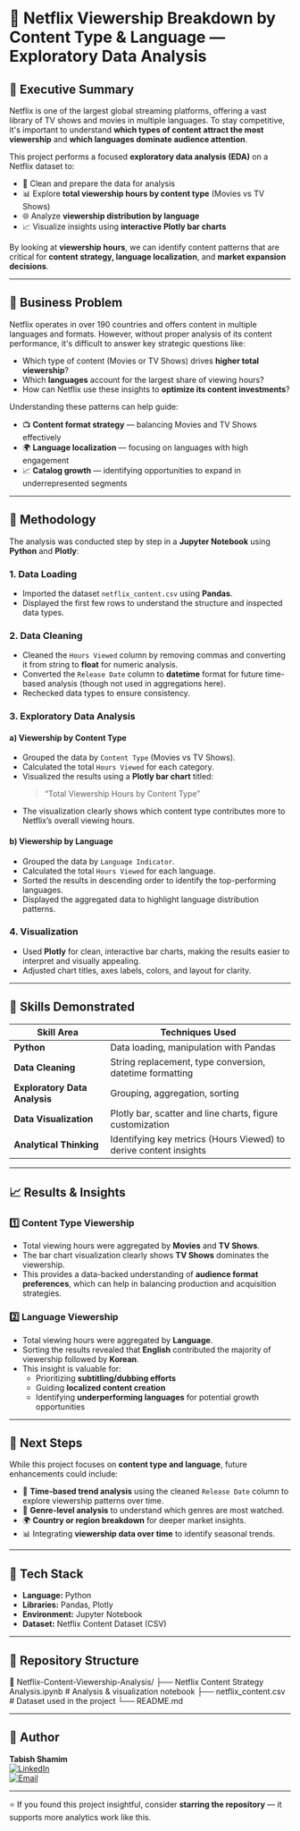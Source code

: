 # 🍿 Netflix Viewership Breakdown by Content Type & Language — Exploratory Data Analysis

## 📝 Executive Summary
Netflix is one of the largest global streaming platforms, offering a vast library of TV shows and movies in multiple languages. To stay competitive, it's important to understand **which types of content attract the most viewership** and **which languages dominate audience attention**.

This project performs a focused **exploratory data analysis (EDA)** on a Netflix dataset to:
- 🧹 Clean and prepare the data for analysis  
- 📊 Explore **total viewership hours by content type** (Movies vs TV Shows)  
- 🌐 Analyze **viewership distribution by language**  
- 📈 Visualize insights using **interactive Plotly bar charts**

By looking at **viewership hours**, we can identify content patterns that are critical for **content strategy, language localization**, and **market expansion decisions**.

---

## 💼 Business Problem
Netflix operates in over 190 countries and offers content in multiple languages and formats. However, without proper analysis of its content performance, it's difficult to answer key strategic questions like:
- Which type of content (Movies or TV Shows) drives **higher total viewership**?  
- Which **languages** account for the largest share of viewing hours?  
- How can Netflix use these insights to **optimize its content investments**?

Understanding these patterns can help guide:
- 📺 **Content format strategy** — balancing Movies and TV Shows effectively  
- 🌍 **Language localization** — focusing on languages with high engagement  
- 📈 **Catalog growth** — identifying opportunities to expand in underrepresented segments

---

## 🧭 Methodology

The analysis was conducted step by step in a **Jupyter Notebook** using **Python** and **Plotly**:

### 1. **Data Loading**
- Imported the dataset `netflix_content.csv` using **Pandas**.  
- Displayed the first few rows to understand the structure and inspected data types.

### 2. **Data Cleaning**
- Cleaned the `Hours Viewed` column by removing commas and converting it from string to **float** for numeric analysis.  
- Converted the `Release Date` column to **datetime** format for future time-based analysis (though not used in aggregations here).  
- Rechecked data types to ensure consistency.

### 3. **Exploratory Data Analysis**

#### a) **Viewership by Content Type**
- Grouped the data by `Content Type` (Movies vs TV Shows).  
- Calculated the total `Hours Viewed` for each category.  
- Visualized the results using a **Plotly bar chart** titled:
  > “Total Viewership Hours by Content Type”  
- The visualization clearly shows which content type contributes more to Netflix’s overall viewing hours.

#### b) **Viewership by Language**
- Grouped the data by `Language Indicator`.  
- Calculated the total `Hours Viewed` for each language.  
- Sorted the results in descending order to identify the top-performing languages.  
- Displayed the aggregated data to highlight language distribution patterns.

### 4. **Visualization**
- Used **Plotly** for clean, interactive bar charts, making the results easier to interpret and visually appealing.  
- Adjusted chart titles, axes labels, colors, and layout for clarity.

---

## 🧠 Skills Demonstrated

| Skill Area              | Techniques Used |
|--------------------------|-----------------|
| **Python**               | Data loading, manipulation with Pandas |
| **Data Cleaning**        | String replacement, type conversion, datetime formatting |
| **Exploratory Data Analysis** | Grouping, aggregation, sorting |
| **Data Visualization**   | Plotly bar, scatter and line charts, figure customization |
| **Analytical Thinking**  | Identifying key metrics (Hours Viewed) to derive content insights |

---

## 📈 Results & Insights

### 1️⃣ **Content Type Viewership**
- Total viewing hours were aggregated by **Movies** and **TV Shows**.  
- The bar chart visualization clearly shows **TV Shows** dominates the viewership.  
- This provides a data-backed understanding of **audience format preferences**, which can help in balancing production and acquisition strategies.

### 2️⃣ **Language Viewership**
- Total viewing hours were aggregated by **Language**.  
- Sorting the results revealed that **English** contributed the majority of viewership followed by **Korean**.  
- This insight is valuable for:
  - Prioritizing **subtitling/dubbing efforts**  
  - Guiding **localized content creation**  
  - Identifying **underperforming languages** for potential growth opportunities

---

## 🚀 Next Steps
While this project focuses on **content type and language**, future enhancements could include:
- 📅 **Time-based trend analysis** using the cleaned `Release Date` column to explore viewership patterns over time.  
- 🧠 **Genre-level analysis** to understand which genres are most watched.  
- 🌍 **Country or region breakdown** for deeper market insights.  
- 📊 Integrating **viewership data over time** to identify seasonal trends.

---

## 🧰 Tech Stack
- **Language:** Python  
- **Libraries:** Pandas, Plotly  
- **Environment:** Jupyter Notebook  
- **Dataset:** Netflix Content Dataset (CSV)

---

## 📌 Repository Structure

📁 Netflix-Content-Viewership-Analysis/
├── Netflix Content Strategy Analysis.ipynb # Analysis & visualization notebook
├── netflix_content.csv # Dataset used in the project
└── README.md

---

## 👤 Author
**Tabish Shamim**  
[![LinkedIn](https://img.shields.io/badge/LinkedIn-Connect-blue?style=flat-square&logo=linkedin)](https://www.linkedin.com/in/tabish-shamim-2818h)  
[![Email](https://img.shields.io/badge/Email-Contact-red?style=flat-square&logo=gmail)](mailto:tabishshamim94@gmail.com)

---

⭐ If you found this project insightful, consider **starring the repository** — it supports more analytics work like this.

